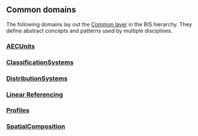 ## Common domains

The following domains lay out the [Common layer](../guide/intro/bis-organization.md) in the BIS hierarchy. They define abstract concepts and patterns used by multiple disciplines.

### [AECUnits](./AecUnits.ecschema.md)

### [ClassificationSystems](./ClassificationSystems.ecschema.md)

### [DistributionSystems](./DistributionSystems.ecschema.md)

<!-- TODO: Enable once Grids schema is released
### [Grids](./Grids.ecschema.md)
-->

### [Linear Referencing](./LinearReferencing.ecschema.md)

<!-- TODO: Enable once NetworkTopology schema is released
### [NetworkTopology](./NetworkTopology.ecschema.md)
-->

### [Profiles](./Profiles.ecschema.md)

### [SpatialComposition](./SpatialComposition.ecschema.md)

